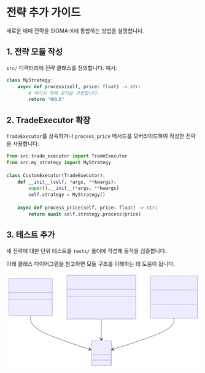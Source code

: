 # 전략 추가 가이드

새로운 매매 전략을 SIGMA-X에 통합하는 방법을 설명합니다.

## 1. 전략 모듈 작성
`src/` 디렉터리에 전략 클래스를 정의합니다. 예시:

```python
class MyStrategy:
    async def process(self, price: float) -> str:
        # 여기서 매매 로직을 구현합니다.
        return "HOLD"
```

## 2. TradeExecutor 확장
`TradeExecutor`를 상속하거나 `process_price` 메서드를 오버라이드하여 작성한 전략을 사용합니다.

```python
from src.trade_executor import TradeExecutor
from src.my_strategy import MyStrategy

class CustomExecutor(TradeExecutor):
    def __init__(self, *args, **kwargs):
        super().__init__(*args, **kwargs)
        self.strategy = MyStrategy()

    async def process_price(self, price: float) -> str:
        return await self.strategy.process(price)
```

## 3. 테스트 추가
새 전략에 대한 단위 테스트를 `tests/` 폴더에 작성해 동작을 검증합니다.

아래 클래스 다이어그램을 참고하면 모듈 구조를 이해하는 데 도움이 됩니다.

![클래스 다이어그램](1_architecture/class_diagram.svg)
